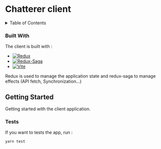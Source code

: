# Chatterer client

<!-- TABLE OF CONTENTS -->
<details>
  <summary>Table of Contents</summary>
  <ol>
    <li>
      <a href="#built-with">Built with</a>
    </li>
    <li>
      <a href="#getting-started">Getting Started</a>
      <ul>
        <li><a href="#tests">Tests</a></li>
      </ul>
    </li>
  </ol>
</details>

### Built With

The client is built with :

* [![Redux][Redux]][Redux-url]
* [![Redux-Saga][Redux-Saga]][ReduxSaga-url]
* [![Vite][Vite]][Vite-url]

Redux is used to manage the application state and redux-saga to manage effects (API fetch, Synchronization...)

<!-- GETTING STARTED -->
## Getting Started

Getting started with the client application.

### Tests

If you want to tests the app, run :

```
yarn test
```

<!-- MARKDOWN LINKS & IMAGES -->
<!-- https://www.markdownguide.org/basic-syntax/#reference-style-links -->
[Redux]: https://img.shields.io/badge/Redux-purple?style=for-the-badge&logo=redux&logoColor=white
[Redux-url]: https://swagger.io/
[Redux-Saga]: https://img.shields.io/badge/ReduxSaga-grey?style=for-the-badge&logo=redux-saga&logoColor=white
[ReduxSaga-url]: https://redux-saga.js.org/
[Vite]: https://img.shields.io/badge/Vite-purple?style=for-the-badge&logo=vite&logoColor=yellow
[Vite-url]: https://vitejs.dev/
